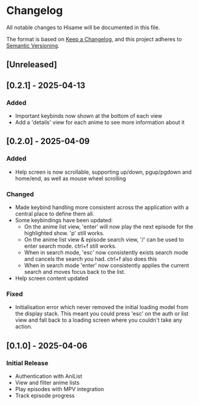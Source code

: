 # Changelog

All notable changes to Hisame will be documented in this file.

The format is based on [Keep a Changelog](https://keepachangelog.com/en/1.1.0/),
and this project adheres to [Semantic Versioning](https://semver.org/spec/v2.0.0.html).

## [Unreleased]

## [0.2.1] - 2025-04-13

### Added
- Important keybinds now shown at the bottom of each view
- Add a 'details' view for each anime to see more information about it

## [0.2.0] - 2025-04-09

### Added
- Help screen is now scrollable, supporting up/down, pgup/pgdown and home/end, as well as mouse wheel scrolling

### Changed
- Made keybind handling more consistent across the application with a central place to define them all.
- Some keybindings have been updated:
  - On the anime list view, 'enter' will now play the next episode for the highlighted show.  'p' still works.
  - On the anime list view & episode search view, '/' can be used to enter search mode.  ctrl+f still works.
  - When in search mode, 'esc' now consistently exists search mode and cancels the search you had.  ctrl+f also does this
  - When in search mode 'enter' now consistently applies the current search and moves focus back to the list.
- Help screen content updated

### Fixed
- Initialisation error which never removed the initial loading model from the display stack.  This meant you could press 'esc' on the auth or list view and fall back to a loading screen where you couldn't take any action.

## [0.1.0] - 2025-04-06
### Initial Release
- Authentication with AniList
- View and filter anime lists
- Play episodes with MPV integration
- Track episode progress